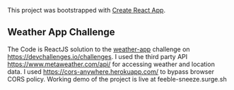 This project was bootstrapped with [Create React App](https://github.com/facebook/create-react-app).

## Weather App Challenge 

The Code is ReactJS solution to the [weather-app](https://devchallenges.io/challenges/mM1UIenRhK808W8qmLWv) challenge on https://devchallenges.io/challenges. I used the third party API https://www.metaweather.com/api/ for accessing weather and location data. I used https://cors-anywhere.herokuapp.com/ to bypass browser CORS policy.
Working demo of the project is live at feeble-sneeze.surge.sh
